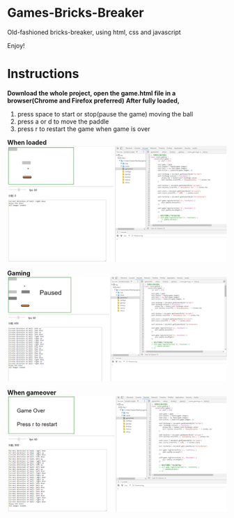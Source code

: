# Games-Bricks-Breaker
Old-fashioned bricks-breaker, using html, css and javascript

Enjoy!

# Instructions
**Download the whole project, open the game.html file in a browser(Chrome and Firefox preferred)**
**After fully loaded,**

1) press space to start or stop(pause the game) moving the ball
2) press a or d to move the paddle
3) press r to restart the game when game is over



**When loaded**
![press space to start or stop(pause the game) moving the ball](/screenshot_1.png)



**Gaming**
![press a or d to move the paddle](/screenshot_2.png)



**When gameover**
![press r to restart the game when game is over](/screenshot_3.png)
